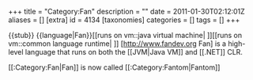 +++
title = "Category:Fan"
description = ""
date = 2011-01-30T02:12:01Z
aliases = []
[extra]
id = 4134
[taxonomies]
categories = []
tags = []
+++

{{stub}}
{{language|Fan}}[[runs on vm::java virtual machine| ]][[runs on vm::common language runtime| ]]
[http://www.fandev.org Fan] is a high-level language that runs on both the [[JVM|Java VM]] and [[.NET]] CLR.

[[:Category:Fan|Fan]] is now called [[:Category:Fantom|Fantom]]

